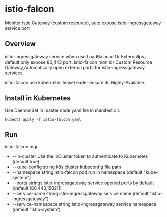 # istio-falcon
Monitor istio Gateway (custom resource), auto expose istio-ingressgateway service port

## Overview
istio-ingressgateway service when use LoadBalance Or ExternalIps，default only expose 80,443 port. istio-falcon monitor Custom Resource Gateway,Automatically open external ports for istio-ingressgateway services.

istio-falcon use kubernetes leaseLeader ensure its Highly-Available.

## Install in Kubernetes
Use DaemonSet in master node
yaml file in manifest dir.
```shell
kubectl apply -f istio-falcon.yaml
```

## Run
istio-falcon mgr
- --in-cluster                 Use the inCluster token to authenticate to Kubernetes (default true)
- --kube-config string         k8s cluster kubeconfig file path
- --namespace string           istio-falcon pod run in namespace (default "kube-system")
- --ports strings              istio-ingressgateway service opened ports by default (default [80,443,15021])
- --service-name string        istio-ingressgateway service name (default "istio-ingressgateway")
- --service-namespace string   istio-ingressgateway service namespace (default "istio-system")


